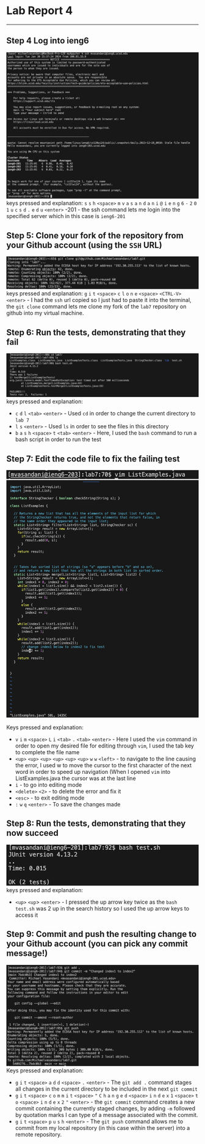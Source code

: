 # Lab Report 4
---
## Step 4 Log into ieng6
![Image](Step1.png)
keys pressed and explanation: `s` `s` `h` `<space>` `m` `v` `a` `s` `a` `n` `d` `a` `n` `i` `@` `i` `e` `n` `g` `6` `-` `2` `0` `1` `u` `c` `s` `d` `.` `e` `d` `u`  `<enter>` -201 - the ssh command lets me login into the specified server which in this case is `ieng6-201`

## Step 5: Clone your fork of the repository from your Github account (using the `SSH` URL)
![Image](Step5.png)
keys pressed and explanation: `g` `i` `t` `<space>` `c` `l` `o` `n` `e` `<space>` `<CTRL-V>` `<enter>` - I had the `ssh` url copied so I just had to paste it into the terminal, the `git clone` command lets me clone my fork of the `lab7` repository on github into my virtual machine.

## Step 6: Run the tests, demonstrating that they fail
![Image](Step6Actual.png)
keys pressed and explanation:
* `c` `d` `l` `<tab>` `<enter>` - Used `cd` in order to change the current directory to `lab 7`
* `l` `s` `<enter>` - Used `ls` in order to see the files in this directory
* `b` `a` `s` `h` `<space>` `t` `<tab>` `<enter>` - Here, I used the `bash` command to run a bash script in order to run the test

## Step 7: Edit the code file to fix the failing test
![Image](Step71.png)
![Image](Step72.png)

Keys pressed and explanation:
* `v` `i` `m` `<space>` `L` `i` `<tab>` `.` `<tab>` `<enter>` - Here I used the `vim` command in order to open my desired file for editing through `vim`, I used the tab key to complete the file name
* `<up>` `<up>` `<up>` `<up>` `<up>` `<up>` `w` `w` `<left>` - to navigate to the line causing the error, I used w to move the cursor to the first character of the next word in order to speed up navigation (When I opened `vim` into ListExamples.java the cursor was at the last line 
* `i` - to go into editing mode
* `<delete>` `<2>` - to delete the error and fix it
* `<esc>` - to exit editing mode 
* `:` `w` `q` `<enter>` - To save the changes made

## Step 8: Run the tests, demonstrating that they now succeed
![Image](Step8.png)
keys pressed and explanation:
* `<up>` `<up`> `<enter>` - I pressed the up arrow key twice as the `bash test.sh` was 2 up in the search history so I used the up arrow keys to access it

## Step 9: Commit and push the resulting change to your Github account (you can pick any commit message!)
![Image](Step9.png)
Keys pressed and explanation:
* `g` `i` `t` `<space>` `a` `d` `d` `<space>` `.` `<enter>` - The `git add .` command stages all changes in the current directory to be included in the next `git commit`
* `g` `i` `t` `<space>` `c` `o` `m` `m` `i` `t` `<space>` `"` `C` `h` `a` `n` `g` `e` `d` `<space>` `i` `n` `d` `e` `x` `1` `<space>` `t` `o` `<space>` `i` `n` `d` `e` `x` `2` `"` `<enter>` - the `git commit` command creates a new commit containing the currently staged changes, by adding `-m` followed by quotation marks I can type of a message associated with the commit.
* `g` `i` `t` `<space>` `p` `u` `s` `h` `<enter>` - The `git push` command allows me to commit from my local repository (in this case within the server) into a remote repository. 
